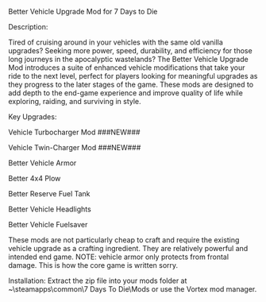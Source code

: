 Better Vehicle Upgrade Mod for 7 Days to Die

Description:

Tired of cruising around in your vehicles with the same old vanilla upgrades? Seeking more power, speed, durability, and efficiency for those long journeys in the apocalyptic wastelands? The Better Vehicle Upgrade Mod introduces a suite of enhanced vehicle modifications that take your ride to the next level, perfect for players looking for meaningful upgrades as they progress to the later stages of the game. These mods are designed to add depth to the end-game experience and improve quality of life while exploring, raiding, and surviving in style.

Key Upgrades:

Vehicle Turbocharger Mod ###NEW###

Vehicle Twin-Charger Mod ###NEW###

Better Vehicle Armor

Better 4x4 Plow

Better Reserve Fuel Tank

Better Vehicle Headlights

Better Vehicle Fuelsaver

These mods are not particularly cheap to craft and require the existing vehicle upgrade as a crafting ingredient. They are relatively powerful and intended end game. NOTE: vehicle armor only protects from frontal damage. This is how the core game is written sorry.

Installation: Extract the zip file into your mods folder at ~\steamapps\common\7 Days To Die\Mods or use the Vortex mod manager.
